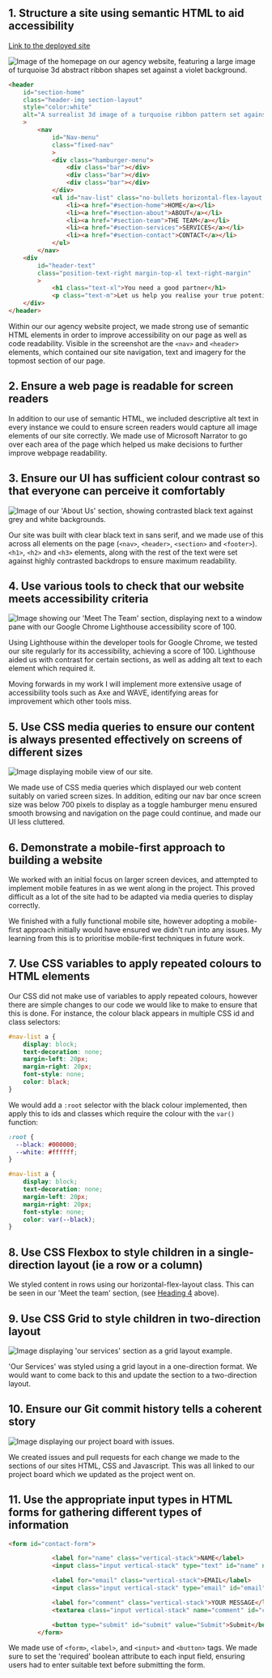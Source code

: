 ## 1. Structure a site using semantic HTML to aid accessibility

[Link to the deployed site](https://github.com/fac27/Atlas-Adventure)

![Image of the homepage on our agency website, featuring a large image of turquoise 3d abstract ribbon shapes set against a violet background.](/imagery/Homepage.PNG)

```html
<header
    id="section-home" 
    class="header-img section-layout" 
    style="color:white"
    alt="A surrealist 3d image of a turquoise ribbon pattern set against a violet background."
    >
        <nav 
            id="Nav-menu" 
            class="fixed-nav"
            >
            <div class="hamburger-menu">
                <div class="bar"></div>
                <div class="bar"></div>
                <div class="bar"></div>
            </div>
            <ul id="nav-list" class="no-bullets horizontal-flex-layout nav-text "> 
                <li><a href="#section-home">HOME</a></li>
                <li><a href="#section-about">ABOUT</a></li>
                <li><a href="#section-team">THE TEAM</a></li>
                <li><a href="#section-services">SERVICES</a></li>
                <li><a href="#section-contact">CONTACT</a></li>
            </ul>
        </nav>
    <div 
        id="header-text" 
        class="position-text-right margin-top-xl text-right-margin"
        >
            <h1 class="text-xl">You need a good partner</h1>
            <p class="text-m">Let us help you realise your true potential</p>
    </div>
</header>
```

Within our our agency website project, we made strong use of semantic HTML elements in order to improve accessibility on our page as well as code readability. Visible in the screenshot are the `<nav>` and `<header>` elements, which contained our site navigation, text and imagery for the topmost section of our page. 

## 2. Ensure a web page is readable for screen readers

In addition to our use of semantic HTML, we included descriptive alt text in every instance we could to ensure screen readers would capture all image elements of our site correctly. We made use of Microsoft Narrator to go over each area of the page which helped us make decisions to further improve webpage readability.

## 3. Ensure our UI has sufficient colour contrast so that everyone can perceive it comfortably

![Image of our 'About Us' section, showing contrasted black text against grey and white backgrounds.](/imagery/Contrast.PNG)

Our site was built with clear black text in sans serif, and we made use of this across all elements on the page (`<nav>`, `<header>`, `<section>` and `<footer>`). `<h1>`, `<h2>` and `<h3>` elements, along with the rest of the text were set against highly contrasted backdrops to ensure maximum readability.

## 4. Use various tools to check that our website meets accessibility criteria

![Image showing our 'Meet The Team' section, displaying next to a window pane with our Google Chrome Lighthouse accessibility score of 100.](/imagery/AccessTools.PNG)

Using Lighthouse within the developer tools for Google Chrome, we tested our site regularly for its accessibility, achieving a score of 100. Lighthouse aided us with contrast for certain sections, as well as adding alt text to each element which required it. 

Moving forwards in my work I will implement more extensive usage of accessibility tools such as Axe and WAVE, identifying areas for improvement which other tools miss.

## 5. Use CSS media queries to ensure our content is always presented effectively on screens of different sizes

![Image displaying mobile view of our site.](/imagery/MediaQueries.PNG)

We made use of CSS media queries which displayed our web content suitably on varied screen sizes. In addition, editing our nav bar once screen size was below 700 pixels to display as a toggle hamburger menu ensured smooth browsing and navigation on the page could continue, and made our UI less cluttered.

## 6. Demonstrate a mobile-first approach to building a website

We worked with an initial focus on larger screen devices, and attempted to implement mobile features in as we went along in the project. This proved difficult as a lot of the site had to be adapted via media queries to display correctly. 

We finished with a fully functional mobile site, however adopting a mobile-first approach initially would have ensured we didn't run into any issues. My learning from this is to prioritise mobile-first techniques in future work.

## 7. Use CSS variables to apply repeated colours to HTML elements

Our CSS did not make use of variables to apply repeated colours, however there are simple changes to our code we would like to make to ensure that this is done. For instance, the colour black appears in multiple CSS id and class selectors: 

```css
#nav-list a {
    display: block;
    text-decoration: none;
    margin-left: 20px;
    margin-right: 20px;
    font-style: none;
    color: black;
}
```
We would add a `:root` selector with the black colour implemented, then apply this to ids and classes which require the colour with the `var()` function:

```css
:root {
  --black: #000000;
  --white: #ffffff;
}

#nav-list a {
    display: block;
    text-decoration: none;
    margin-left: 20px;
    margin-right: 20px;
    font-style: none;
    color: var(--black);
}
```

## 8. Use CSS Flexbox to style children in a single-direction layout (ie a row or a column)

We styled content in rows using our horizontal-flex-layout class. This can be seen in our 'Meet the team' section, (see [Heading 4](#4-use-various-tools-to-check-that-our-website-meets-accessibility-criteria) above).

## 9. Use CSS Grid to style children in two-direction layout

![Image displaying 'our services' section as a grid layout example.](/imagery/OurServices.PNG)

'Our Services' was styled using a grid layout in a one-direction format. We would want to come back to this and update the section to a two-direction layout.

## 10. Ensure our Git commit history tells a coherent story

![Image displaying our project board with issues.](/imagery/ProjectBoard.PNG)

We created issues and pull requests for each change we made to the sections of our sites HTML, CSS and Javascript. This was all linked to our project board which we updated as the project went on. 

## 11. Use the appropriate input types in HTML forms for gathering different types of information

```html
<form id="contact-form">

            <label for="name" class="vertical-stack">NAME</label>
            <input class="input vertical-stack" type="text" id="name" name="name" required>

            <label for="email" class="vertical-stack">EMAIL</label>
            <input class="input vertical-stack" type="email" id="email" name="email" required>

            <label for="comment" class="vertical-stack">YOUR MESSAGE</label>
            <textarea class="input vertical-stack" name="comment" id="comment" rows="10" cols="30" minlength="10" maxlength="150" required></textarea>

            <button type="submit" id="submit" value="Submit">Submit</button>
        </form>
```

We made use of `<form>`, `<label>`, and `<input>` and `<button>` tags. We made sure to set the 'required' boolean attribute to each input field, ensuring users had to enter suitable text before submitting the form.
